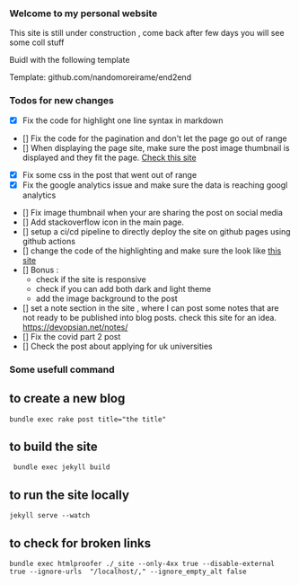 ### Welcome to my personal website

This site is still under construction , come back after few days you will see some coll stuff

Buidl with the following template

Template: github.com/nandomoreirame/end2end

### Todos for new changes

- [x] Fix the code for highlight one line syntax in markdown
- [] Fix the code for the pagination and don't let the page go out of range
- [] When displaying the page site, make sure the post image thumbnail is displayed and they fit the page. [Check this site](https://www.reddit.com/r/webdev/comments/x903jo/how_to_make_my_website_get_these_things/)
- [x] Fix some css in the post that went out of range
- [x] Fix the google analytics issue and make sure the data is reaching googl analytics
- [] Fix image thumbnail when your are sharing the post on social media
- [] Add stackoverflow icon in the main page.
- [] setup a ci/cd pipeline to directly deploy the site on github pages using github actions
- [] change the code of the highlighting and make sure the look like [this site](https://sergiokopplin.github.io/indigo/markdown-extra-components/#side-by-side)
- [] Bonus : 
    - check if the site is responsive
    - check if you can add both dark and light theme
    - add the image background to the post 
- [] set a note section in the site , where I can post some notes that are not ready to be published into blog posts.  check this site for an idea. https://devopsian.net/notes/
 - [] Fix the covid part 2 post
- [] Check the post about applying for uk universities


### Some usefull command 

## to create a new blog 

`bundle exec rake post title="the title"`


## to build the site

` bundle exec jekyll build`

## to run the site locally

`jekyll serve --watch`


## to check for broken links

`bundle exec htmlproofer ./_site --only-4xx true --disable-external true --ignore-urls  "/localhost/," --ignore_empty_alt false`

